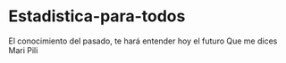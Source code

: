 # Estadistica-para-todos
El conocimiento del pasado, te hará entender hoy el futuro
Que me dices Mari Pili
